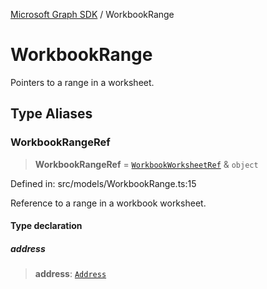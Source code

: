 [Microsoft Graph SDK](README.md) / WorkbookRange

# WorkbookRange

Pointers to a range in a worksheet.

## Type Aliases

### WorkbookRangeRef

> **WorkbookRangeRef** = [`WorkbookWorksheetRef`](WorkbookWorksheet-1.md#workbookworksheetref) & `object`

Defined in: src/models/WorkbookRange.ts:15

Reference to a range in a workbook worksheet.

#### Type declaration

##### address

> **address**: [`Address`](Address.md#address)
